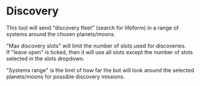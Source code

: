 # Discovery

This tool will send "discovery fleet" (search for lifeform) in a range of systems around the chosen planets/moons.

"Max discovery slots" will limit the number of slots used for discoveries.  
If "leave open" is ticked, then it will use all slots except the number of slots selected in the slots dropdown.

"Systems range" is the limit of how far the bot will look around the selected planets/moons for possible discovery missions.
